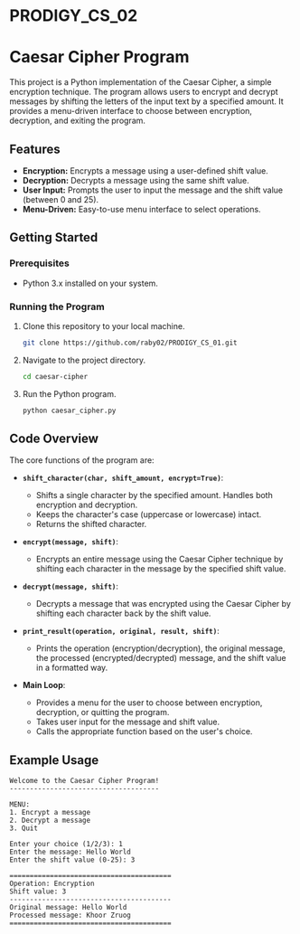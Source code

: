 # PRODIGY_CS_02
# Caesar Cipher Program

This project is a Python implementation of the Caesar Cipher, a simple encryption technique. The program allows users to encrypt and decrypt messages by shifting the letters of the input text by a specified amount. It provides a menu-driven interface to choose between encryption, decryption, and exiting the program.

## Features

- **Encryption:** Encrypts a message using a user-defined shift value.
- **Decryption:** Decrypts a message using the same shift value.
- **User Input:** Prompts the user to input the message and the shift value (between 0 and 25).
- **Menu-Driven:** Easy-to-use menu interface to select operations.

## Getting Started

### Prerequisites

- Python 3.x installed on your system.

### Running the Program

1. Clone this repository to your local machine.
    ```bash
    git clone https://github.com/raby02/PRODIGY_CS_01.git
    ```
2. Navigate to the project directory.
    ```bash
    cd caesar-cipher
    ```
3. Run the Python program.
    ```bash
    python caesar_cipher.py
    ```

## Code Overview

The core functions of the program are:

- **`shift_character(char, shift_amount, encrypt=True)`**:
  - Shifts a single character by the specified amount. Handles both encryption and decryption.
  - Keeps the character's case (uppercase or lowercase) intact.
  - Returns the shifted character.

- **`encrypt(message, shift)`**:
  - Encrypts an entire message using the Caesar Cipher technique by shifting each character in the message by the specified shift value.

- **`decrypt(message, shift)`**:
  - Decrypts a message that was encrypted using the Caesar Cipher by shifting each character back by the shift value.

- **`print_result(operation, original, result, shift)`**:
  - Prints the operation (encryption/decryption), the original message, the processed (encrypted/decrypted) message, and the shift value in a formatted way.

- **Main Loop**:
  - Provides a menu for the user to choose between encryption, decryption, or quitting the program.
  - Takes user input for the message and shift value.
  - Calls the appropriate function based on the user's choice.

## Example Usage

```plaintext
Welcome to the Caesar Cipher Program!
-------------------------------------

MENU:
1. Encrypt a message
2. Decrypt a message
3. Quit

Enter your choice (1/2/3): 1
Enter the message: Hello World
Enter the shift value (0-25): 3

========================================
Operation: Encryption
Shift value: 3
----------------------------------------
Original message: Hello World
Processed message: Khoor Zruog
========================================
